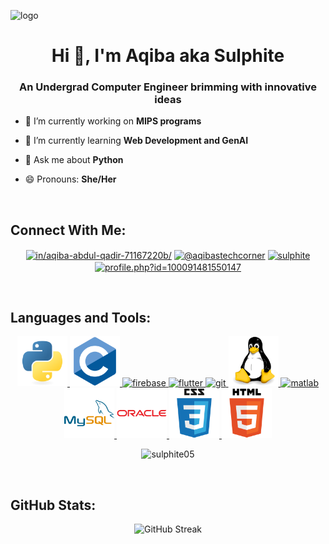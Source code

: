 ![logo](https://github.com/Sulphite05/Sulphite05/blob/main/banner%20link.png)

<h1 align="center">Hi 👋, I'm Aqiba aka Sulphite</h1>
<h3 align="center">An Undergrad Computer Engineer brimming with innovative ideas</h3>

- 🔭 I’m currently working on **MIPS programs**

- 🌱 I’m currently learning **Web Development and GenAI**
  
- 💬 Ask me about **Python**

- 😄 Pronouns: **She/Her**
<br />

<h2 align="left">Connect With Me:</h2>
<p align="center">
<a href="https://linkedin.com/in/aqiba-abdul-qadir-71167220b/" target="blank"><img align="center" src="https://raw.githubusercontent.com/rahuldkjain/github-profile-readme-generator/master/src/images/icons/Social/linked-in-alt.svg" alt="in/aqiba-abdul-qadir-71167220b/" height="70" width="80" /></a>
<a href="https://www.youtube.com/@aqibastechcorner" target="blank"><img align="center" src="https://raw.githubusercontent.com/rahuldkjain/github-profile-readme-generator/master/src/images/icons/Social/youtube.svg" alt="@aqibastechcorner" height="70" width="80" /></a>
<a href="https://www.leetcode.com/sulphite" target="blank"><img align="center" src="https://raw.githubusercontent.com/rahuldkjain/github-profile-readme-generator/master/src/images/icons/Social/leet-code.svg" alt="sulphite" height="70" width="80" /></a>
<a href="https://fb.com/profile.php?id=100091481550147" target="blank"><img align="center" src="https://raw.githubusercontent.com/rahuldkjain/github-profile-readme-generator/master/src/images/icons/Social/facebook.svg" alt="profile.php?id=100091481550147" height="70" width="80" /></a>
</p>

<br /> 
<h2 align="left">Languages and Tools:</h2>
<p align="center"> <a href="https://www.python.org" target="_blank" rel="noreferrer"> <img src="https://raw.githubusercontent.com/devicons/devicon/master/icons/python/python-original.svg" alt="python" width="80" height="80"/> </a>
<a href="https://www.cprogramming.com/" target="_blank" rel="noreferrer"> <img src="https://raw.githubusercontent.com/devicons/devicon/master/icons/c/c-original.svg" alt="c" width="80" height="80"/> </a> <a href="https://firebase.google.com/" target="_blank" rel="noreferrer"> <img src="https://www.vectorlogo.zone/logos/firebase/firebase-icon.svg" alt="firebase" width="80" height="80"/> </a> <a href="https://flutter.dev" target="_blank" rel="noreferrer"> <img src="https://www.vectorlogo.zone/logos/flutterio/flutterio-icon.svg" alt="flutter" width="80" height="80"/> </a> <a href="https://git-scm.com/" target="_blank" rel="noreferrer"> <img src="https://www.vectorlogo.zone/logos/git-scm/git-scm-icon.svg" alt="git" width="80" height="80"/> </a> <a href="https://www.linux.org/" target="_blank" rel="noreferrer"> <img src="https://raw.githubusercontent.com/devicons/devicon/master/icons/linux/linux-original.svg" alt="linux" width="80" height="80"/> </a> <a href="https://www.mathworks.com/" target="_blank" rel="noreferrer"> <img src="https://upload.wikimedia.org/wikipedia/commons/2/21/Matlab_Logo.png" alt="matlab" width="80" height="80"/> </a> <a href="https://www.mysql.com/" target="_blank" rel="noreferrer"> <img src="https://raw.githubusercontent.com/devicons/devicon/master/icons/mysql/mysql-original-wordmark.svg" alt="mysql" width="80" height="80"/> </a> <a href="https://www.oracle.com/" target="_blank" rel="noreferrer"> <img src="https://raw.githubusercontent.com/devicons/devicon/master/icons/oracle/oracle-original.svg" alt="oracle" width="80" height="80"/> </a> 
<a href="https://www.w3schools.com/css/" target="_blank" rel="noreferrer"> <img src="https://raw.githubusercontent.com/devicons/devicon/master/icons/css3/css3-original-wordmark.svg" alt="css3" width="80" height="80"/> </a>
<a href="https://www.w3.org/html/" target="_blank" rel="noreferrer"> <img src="https://raw.githubusercontent.com/devicons/devicon/master/icons/html5/html5-original-wordmark.svg" alt="html5" width="80" height="80"/> </a></p>

<p align="center"><img  src="https://github-readme-stats.vercel.app/api/top-langs?username=sulphite05&show_icons=true&locale=en&layout=compact" alt="sulphite05" /></p>
<br /> 
<h2 align="left">GitHub Stats:</h2>
<p align="center"> <img src="https://github-readme-streak-stats.herokuapp.com?user=Sulphite05&theme=radical" alt="GitHub Streak" alt="sulphite05"/></p>
<br /> 

